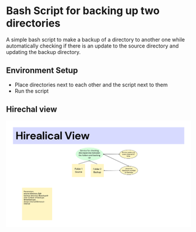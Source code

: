 # Bash Script for backing up two directories

A simple bash script to make a backup of a directory to another one while automatically checking if there is an update to the source directory and updating the backup directory.

## Environment Setup

 * Place directories next to each other and the script next to them
 * Run the script

## Hirechal view

<img src="view.jpg">
